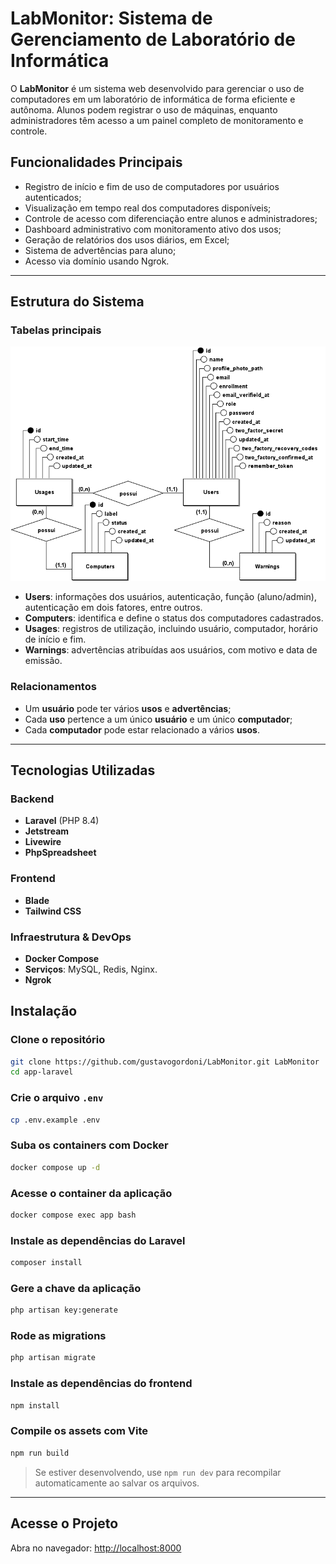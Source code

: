 # LabMonitor: Sistema de Gerenciamento de Laboratório de Informática

O **LabMonitor** é um sistema web desenvolvido para gerenciar o uso de computadores em um laboratório de informática de forma eficiente e autônoma. Alunos podem registrar o uso de máquinas, enquanto administradores têm acesso a um painel completo de monitoramento e controle.

## Funcionalidades Principais

- Registro de início e fim de uso de computadores por usuários autenticados;
- Visualização em tempo real dos computadores disponíveis;
- Controle de acesso com diferenciação entre alunos e administradores;
- Dashboard administrativo com monitoramento ativo dos usos;
- Geração de relatórios dos usos diários, em Excel;
- Sistema de advertências para aluno;
- Acesso via domínio usando Ngrok.

---

## Estrutura do Sistema

### Tabelas principais

<div align="center"><img src="public/images/labMonitorDER.png" width="700" /></div>
<!-- <div align="center"><img src="public/images/labMonitor.png" width="550" /></div> -->

- **Users**: informações dos usuários, autenticação, função (aluno/admin), autenticação em dois fatores, entre outros.
- **Computers**: identifica e define o status dos computadores cadastrados.
- **Usages**: registros de utilização, incluindo usuário, computador, horário de início e fim.
- **Warnings**: advertências atribuídas aos usuários, com motivo e data de emissão.

### Relacionamentos

- Um **usuário** pode ter vários **usos** e **advertências**;
- Cada **uso** pertence a um único **usuário** e um único **computador**;
- Cada **computador** pode estar relacionado a vários **usos**.

---

## Tecnologias Utilizadas

### Backend
- **Laravel** (PHP 8.4)
- **Jetstream**
- **Livewire**
- **PhpSpreadsheet**

### Frontend
- **Blade**
- **Tailwind CSS**

### Infraestrutura & DevOps
- **Docker Compose**
- **Serviços**: MySQL, Redis, Nginx.
- **Ngrok**


## Instalação

### Clone o repositório

```sh
git clone https://github.com/gustavogordoni/LabMonitor.git LabMonitor
cd app-laravel
```

### Crie o arquivo `.env`

```sh
cp .env.example .env
```

### Suba os containers com Docker

```sh
docker compose up -d
```

### Acesse o container da aplicação

```sh
docker compose exec app bash
```

### Instale as dependências do Laravel

```sh
composer install
```

### Gere a chave da aplicação

```sh
php artisan key:generate
```

### Rode as migrations

```sh
php artisan migrate
```

<!--
### Rode as seeds

```sh
php artisan db:seed 
```
-->

### Instale as dependências do frontend

```sh
npm install
```

### Compile os assets com Vite

```sh
npm run build
```

> Se estiver desenvolvendo, use `npm run dev` para recompilar automaticamente ao salvar os arquivos.

---

## Acesse o Projeto

Abra no navegador: [http://localhost:8000](http://localhost:8000)
